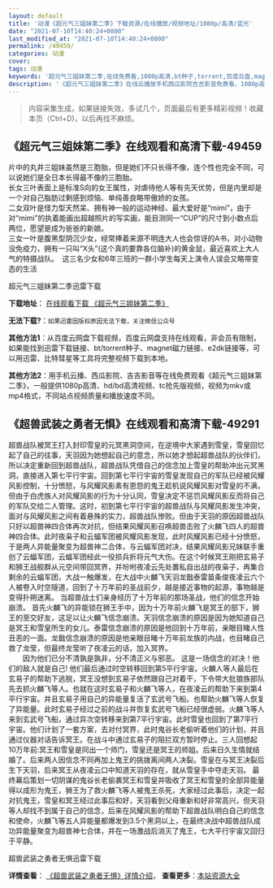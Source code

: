```yaml
---
layout: default
title: '动漫《超元气三姐妹第二季》下载资源/在线播放/视频地址/1080p/高清/蓝光'
date: "2021-07-10T14:40:24+0800"
last_modified_at: "2021-07-10T14:40:24+0800"
permalink: /49459/
categories: 动漫
cover:
tags: 动漫
keywords: '超元气三姐妹第二季,在线免费看,1080p高清,bt种子,torrent,百度云盘,magnet,磁力链,迅雷下载资源'
description: '《超元气三姐妹第二季》在线云播放手机西瓜影院吉吉影音免费看，1080p高清bd/hd未删减完整版和tc抢先枪版，mkv/mp4格式，附带bt/torrent种子、magnet/磁力链、百度云盘、网盘资源迅雷下载链接'
---
```


>内容采集生成，如果链接失效，多试几个，页面最后有更多精彩视频！收藏本页（Ctrl+D)，以后再找不麻烦。


## 《超元气三姐妹第二季》在线观看和高清下载-49459

片中的丸井三姐妹虽然是三胞胎，但是她们不只长得不像，连个性也完全不同，可以说她们是全日本长得最不像的三胞胎。<br /> 长女三叶表面上是标准S向的女王属性，对虐待他人等有先天优势，但是内里却是一个对自己脂肪过剩感到烦恼、单纯善良略带傲娇的女孩。<br /> 二女双叶是怪力型天然呆、拥有神一般的运动神经、最大爱好是“mimi”，由于对“mimi”的执着能画出超越照片的写实画，能目测同一“CUP”的尺寸到小数点后两位，愿望是成为爸爸的新娘。<br /> 三女一叶是腹黑型阴沉少女，经常捧着来源不明连大人也会惊讶的A书，对小动物没免疫力，拥有一只叫“X头&rdquo;(这个真的要靠各位脑补)的黄金鼠，最近喜欢上大人气的特摄战队。&nbsp; 这三名少女和6年三班的一群小学生每天上演令人误会又略带变态的生活


超元气三姐妹第二季迅雷下载

**下载地址**： [在线观看下载 《超元气三姐妹第二季》](https://www.993dy.com//vod-detail-id-4140.html) 


**无法下载?**：`如果迅雷因版权原因无法下载，关注微信公众号 `

**其他方法1**：从百度云网盘下载视频，百度云网盘支持在线观看，非会员有限制，如果能找到迅雷下载链接、bt/torrent种子、magnet磁力链接、e2dk链接等，可以用迅雷、比特彗星等工具将完整视频下载到本地。

**其他方法2**：用手机云播、西瓜影院、吉吉影音等在线免费观看《超元气三姐妹第二季》，一般提供1080p高清、hd/bd高清视频、tc抢先版视频，视频为mkv或mp4格式，不同站点视频质量和播放速度不同。


## 《超兽武装之勇者无惧》在线观看和高清下载-49291

超兽战队被冥王打入封印雪皇的元冥黑洞空间，在逆境中大家遇到雪皇，雪皇回忆起了自己的往事，天羽因为她想起自己的意念，所以她才想起超兽战队的伙伴们，所以决定重新回到超兽战队，超兽战队凭借自己的信念加上雪皇的帮助冲出元冥黑洞，直接进入第七平行宇宙。回到第七平行宇宙的雪皇发现自己的军队已经被风耀风影控制，十分愤怒，与风耀风影素有恩怨的鬼王趁机说风耀风影对雪皇的不满，但由于白虎族人对风耀风影的行为十分认同，雪皇决定不惩罚风耀风影反而将自己的军队交给二人管理。这时，初到第七平行宇宙的超兽战队与风耀风影发生冲突，面对与风耀风影之间有着悬殊的实力，超兽战队惨败。但由于天羽的原因超兽战队只好以超兽神四合体再次对抗，但结果风耀风影召唤超兽击败了火麟飞四人的超兽神四合体。此时夜枭子和云蝠军团被风耀风影发现，此时风耀风影已经十分愤怒，于是两人异能量聚变为超兽神二合体，与云蝠军团对决，结果风耀风影兄妹联手重创了云蝠军团，云蝠军团经此一役损兵折将元气大伤。在这个时候冥王刚把玄易子和狮王战舰群从元空间带回冥界，并吩咐夜凌云先处置私自出战的夜枭子，再集合剩余的云蝠军团，大战一触爆发，在大战中火麟飞天羽龙戬泰雷苗条俊夜凌云六个人被卷入时空隧道，回到了十万年前的圣战前夕，越是接近事物的起源，事物越是变得扑朔迷离。 当超兽战士们亲身经历了十万年前的那场圣战，他们的信念开始崩溃。 首先火麟飞的异能锁在狮王手中，因为十万年前火麟飞是冥王的部下，狮王的至交好友，这足以让火麟飞信念崩溃。天羽信念崩溃的原因是因为她知道自己是冥王和雪皇所生的女儿。泰雷信念崩溃的原因是他回到十万年前，亲眼目睹人性丑恶的一面。龙戬信念崩溃的原因是他亲眼目睹十万年前龙族的内战，也目睹自己救了龙莹，但最终龙莹听了夜凌云的话，加入冥界。<br />　　因为他们已分不清孰是孰非，分不清正义与邪恶。 这是一场信念的对决！他们的敌人就是自己! 他们最后通过时空转移回到第5平行宇宙。火麟人等人最后在玄易子的帮助下逃脱，冥王没想到玄易子依然跟自己对着干，下令带大批狼族部队先去抓火麟飞等人。也就在这时玄易子和火麟飞等人，在夜凌云的帮助下来到第4平行宇宙。并且玄易子用自己的异能量复活了玄武号飞船。也帮助火麟飞等人恢复了异能量。此时玄易子经过之前的战斗并恢复玄武号飞船已经很虚弱。火麟飞等人来到玄武号飞船，通过异次空转移来到第7平行宇宙。此时雪皇也回到了第7平行宇宙。他们计划了一套方案，去对付冥界，此时鬼谷长老偷听着他们的计划，并且通过仪器对话告诉冥王。在战斗中通过玄易子的阻拦双方暂时停止。三人回想起10万年前:冥王和雪皇是同出一个师门，雪皇还是冥王的师姐。后来日久生情就结婚了。后来两人因信念不同再加上鬼王的挑拨离间两人决裂。雪皇在与冥王决裂后生下天羽，后来冥王从夜凌云口中知道天羽的存在，就从雪皇手中夺走天羽。 最终幕后策划一切阴谋的鬼谷长老偷袭冥王和雪皇并吸收了冥王和雪皇的全部异能量得以成形为鬼王，狮王为了救火麟飞等人被鬼王杀死，大家经过此事后，决定一起对抗鬼王，雪皇和冥王经过此事后和好，天羽看到父母重新和好非常高兴，但天羽等人却找不到属于自己的信念，后来在风耀风影的帮助下超兽战队明白自己的信念和使命，火麟飞等五人异能量都爆发到3.5个黑洞以上，在最终决战中超兽战队成功异能量聚变为超兽神七合体，并在一场激战后消灭了鬼王，七大平行宇宙又回归于平静。


超兽武装之勇者无惧迅雷下载

**详情查看**： [《超兽武装之勇者无惧》详情介绍](/movie/49291/)， **查看更多**：[本站资源大全](/movie/t/all/)

